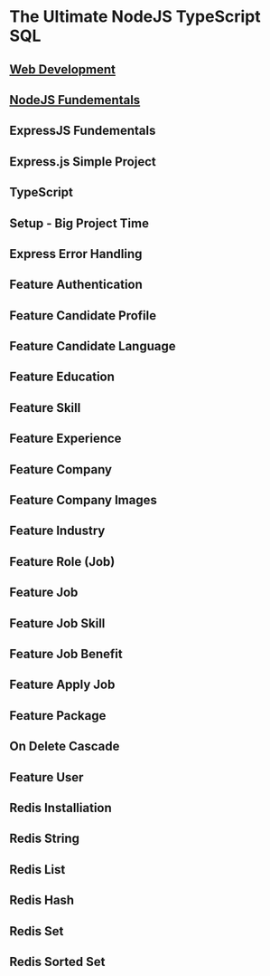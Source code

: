 # The Ultimate NodeJS TypeScript SQL

## [Web Development](./docs/chapter-1/readme.md)
## [NodeJS Fundementals](./docs/chapter-2/readme.md)

## ExpressJS Fundementals
## Express.js Simple Project
## TypeScript
## Setup - Big Project Time
## Express Error Handling
## Feature Authentication
## Feature Candidate Profile
## Feature Candidate Language
## Feature Education
## Feature Skill
## Feature Experience
## Feature Company
## Feature Company Images
## Feature Industry
## Feature Role (Job)
## Feature Job
## Feature Job Skill
## Feature Job Benefit
## Feature Apply Job
## Feature Package
## On Delete Cascade
## Feature User
## Redis Installiation
## Redis String
## Redis List
## Redis Hash
## Redis Set
## Redis Sorted Set